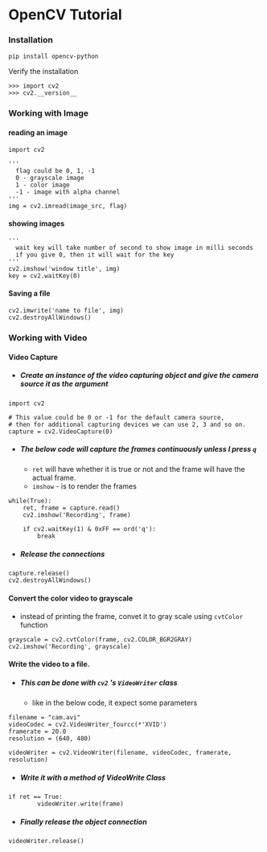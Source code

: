 # OpenCV Tutorial

### Installation
`pip install opencv-python` 

Verify the installation
~~~
>>> import cv2
>>> cv2.__version__
~~~

### Working with Image

#### reading an image
~~~
import cv2

'''
  flag could be 0, 1, -1
  0 - grayscale image
  1 - color image
  -1 - image with alpha channel
'''
img = cv2.imread(image_src, flag) 
~~~

#### showing images
~~~
'''
  wait key will take number of second to show image in milli seconds
  if you give 0, then it will wait for the key
'''
cv2.imshow('window title', img)
key = cv2.waitKey(0)
~~~

#### Saving a file
~~~
cv2.imwrite('name to file', img)
cv2.destroyAllWindows()
~~~

### Working with Video

#### Video Capture

- ##### Create an instance of the video capturing object and give the camera source it as the argument
~~~
import cv2

# This value could be 0 or -1 for the default camera source,
# then for additional capturing devices we can use 2, 3 and so on.
capture = cv2.VideoCapture(0)
~~~
- ##### The below code will capture the frames continuously unless I press `q`
  - `ret` will have whether it is true or not and the frame will have the actual frame.
  - `imshow` - is to render the frames
~~~
while(True):
    ret, frame = capture.read()
    cv2.imshow('Recording', frame)

    if cv2.waitKey(1) & 0xFF == ord('q'):
        break
~~~

- ##### Release the connections
~~~
capture.release()
cv2.destroyAllWindows()
~~~

#### Convert the color video to grayscale
- instead of printing the frame, convet it to gray scale using `cvtColor` function
~~~
grayscale = cv2.cvtColor(frame, cv2.COLOR_BGR2GRAY)
cv2.imshow('Recording', grayscale)
~~~

#### Write the video to a file.
- ##### This can be done with `cv2` 's `VideoWriter` class
  - like in the below code, it expect some parameters
~~~
filename = "cam.avi"
videoCodec = cv2.VideoWriter_fourcc(*'XVID')
framerate = 20.0
resolution = (640, 480)

videoWriter = cv2.VideoWriter(filename, videoCodec, framerate, resolution)
~~~

- ##### Write it with a method of VideoWrite Class
~~~
if ret == True:
        videoWriter.write(frame)
~~~

- ##### Finally release the object connection
~~~
videoWriter.release()
~~~
